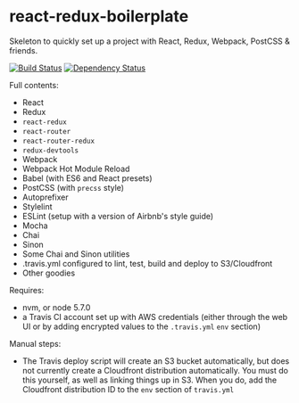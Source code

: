# react-redux-boilerplate

Skeleton to quickly set up a project with React, Redux, Webpack, PostCSS & friends.

[![Build Status](https://travis-ci.org/bjacobel/react-redux-boilerplate.svg?branch=master)](https://travis-ci.org/bjacobel/react-redux-boilerplate) [![Dependency Status](https://david-dm.org/bjacobel/react-redux-boilerplate.svg)](https://david-dm.org/bjacobel/react-redux-boilerplate)

Full contents:
  - React
  - Redux
  - `react-redux`
  - `react-router`
  - `react-router-redux`
  - `redux-devtools`
  - Webpack
  - Webpack Hot Module Reload
  - Babel (with ES6 and React presets)
  - PostCSS (with `precss` style)
  - Autoprefixer
  - Stylelint
  - ESLint (setup with a version of Airbnb's style guide)
  - Mocha
  - Chai
  - Sinon
  - Some Chai and Sinon utilities
  - .travis.yml configured to lint, test, build and deploy to S3/Cloudfront
  - Other goodies


Requires:
  - nvm, or node 5.7.0
  - a Travis CI account set up with AWS credentials (either through the web UI or by adding encrypted values to the `.travis.yml` `env` section)

Manual steps:
  - The Travis deploy script will create an S3 bucket automatically, but does not currently create a Cloudfront distribution automatically. You must do this yourself, as well as linking things up in S3. When you do, add the Cloudfront distribution ID to the `env` section of `travis.yml`
